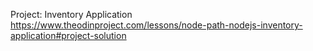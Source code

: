 Project: Inventory Application
https://www.theodinproject.com/lessons/node-path-nodejs-inventory-application#project-solution